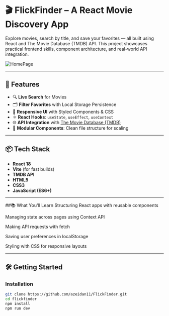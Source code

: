 # 🎬 FlickFinder – A React Movie Discovery App

Explore movies, search by title, and save your favorites — all built using React and The Movie Database (TMDB) API. This project showcases practical frontend skills, component architecture, and real-world API integration.

![HomePage](https://github.com/user-attachments/assets/a3e31376-b56b-4bd4-a77c-364d551d637e)

---

## 🚀 Features

- 🔍 **Live Search** for Movies
- 🗂️ **Filter Favorites** with Local Storage Persistence
- 🎨 **Responsive UI** with Styled Components & CSS
- ⚛️ **React Hooks**: `useState`, `useEffect`, `useContext`
- 🌐 **API Integration** with [The Movie Database (TMDB)](https://www.themoviedb.org/)
- 📁 **Modular Components**: Clean file structure for scaling

---

## 📦 Tech Stack

- **React 18**
- **Vite** (for fast builds)
- **TMDB API**
- **HTML5**
- **CSS3**
- **JavaScript (ES6+)**

---

##📚 What You'll Learn
Structuring React apps with reusable components

Managing state across pages using Context API

Making API requests with fetch 

Saving user preferences in localStorage

Styling with CSS for responsive layouts


---

## 🛠️ Getting Started

### Installation

```bash
git clone https://github.com/azeidan11/FlickFinder.git
cd flickfinder
npm install
npm run dev

